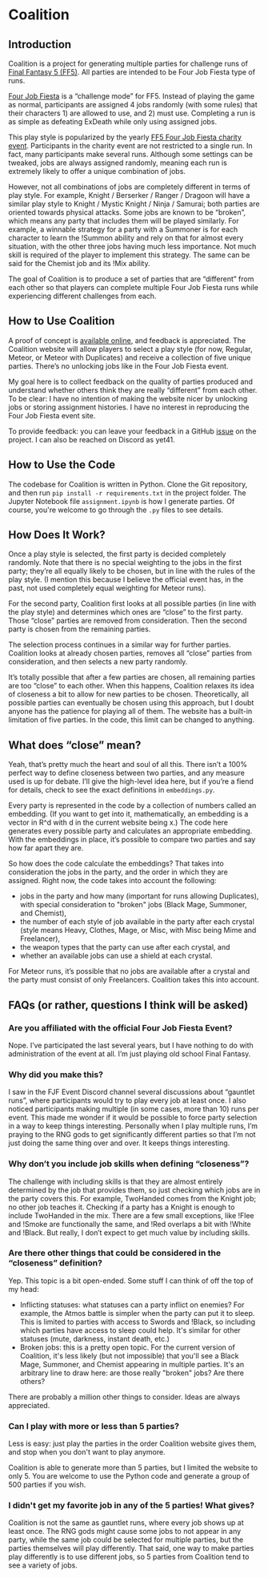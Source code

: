 # Coalition

## Introduction 
Coalition is a project for generating multiple parties for challenge runs of [Final Fantasy 5 (FF5)](https://en.wikipedia.org/wiki/Final_Fantasy_V). All parties are intended to be Four Job Fiesta type of runs. 

[Four Job Fiesta](https://www.rpgsite.net/feature/11964-final-fantasy-v-four-job-fiesta-guide-how-to-tackle-this-unique-challenge) is a “challenge mode” for FF5. 
Instead of playing the game as normal, participants are assigned 4 jobs randomly (with some rules) that their characters 1) are allowed to use, and 2) must use. 
Completing a run is as simple as defeating ExDeath while only using assigned jobs.

This play style is popularized by the yearly [FF5 Four Job Fiesta charity event](https://www.fourjobfiesta.com/). Participants in the 
charity event are not restricted to a single run. In fact, many participants make several runs. Although some settings can be tweaked, 
jobs are always assigned randomly, meaning each run is extremely likely to offer a unique combination of jobs.

However, not all combinations of jobs are completely different in terms of play style. For example, Knight / Berserker / Ranger / Dragoon will have a 
similar play style to Knight / Mystic Knight / Ninja / Samurai; both parties are oriented towards physical attacks. Some jobs are known to be “broken”, 
which means any party that includes them will be played similarly. For example, a winnable strategy for a party with a Summoner is for each character to 
learn the !Summon ability and rely on that for almost every situation, with the other three jobs having much less importance. Not much skill is required of 
the player to implement this strategy. The same can be said for the Chemist job and its !Mix ability. 

The goal of Coalition is to produce a set of parties that are “different” from each other so that players can complete multiple Four Job 
Fiesta runs while experiencing different challenges from each. 

## How to Use Coalition
A proof of concept is [available online](https://sites.google.com/view/ff5-coalition/home), and feedback is appreciated. The Coalition website will allow 
players to select a play style (for now, Regular, Meteor, or Meteor with Duplicates) and receive a collection of five unique parties. 
There’s no unlocking jobs like in the Four Job Fiesta event. 

My goal here is to collect feedback on the quality of parties produced and understand whether others think they are really “different” 
from each other. To be clear: I have no intention of making the website nicer by unlocking jobs or storing assignment histories. 
I have no interest in reproducing the Four Job Fiesta event site.

To provide feedback: you can leave your feedback in a GitHub [issue](https://github.com/ssmall41/FF5FJF-Selector/issues) on the project. I can also be reached on Discord
as yet41.

## How to Use the Code
The codebase for Coalition is written in Python. Clone the Git repository, and then run `pip install -r requirements.txt` in the project folder.
The Jupyter Notebook file `assignment.ipynb` is how I generate parties. Of course, you're welcome to go through the `.py` files to see details.

## How Does It Work?
Once a play style is selected, the first party is decided completely randomly. Note that there is no special weighting to the jobs in the first 
party; they’re all equally likely to be chosen, but in line with the rules of the play style. (I mention this because I believe the official event 
has, in the past, not used completely equal weighting for Meteor runs). 

For the second party, Coalition first looks at all possible parties (in line with the play style) and determines which ones are “close” to 
the first party. Those “close” parties are removed from consideration. Then the second party is chosen from the remaining parties. 

The selection process continues in a similar way for further parties. Coalition looks at already chosen parties, removes all “close” 
parties from consideration, and then selects a new party randomly. 

It’s totally possible that after a few parties are chosen, all remaining parties are too “close” to each other. When this happens, Coalition relaxes its 
idea of closeness a bit to allow for new parties to be chosen. Theoretically, all possible parties can eventually be chosen using this approach, 
but I doubt anyone has the patience for playing all of them. The website has a built-in limitation of five parties. In the code, this limit can be changed to anything.

## What does “close” mean?
Yeah, that’s pretty much the heart and soul of all this. There isn’t a 100% perfect way to define closeness between two parties, and any 
measure used is up for debate. I’ll give the high-level idea here, but if you’re a fiend for details, check <here in the code> to see the exact definitions
in `embeddings.py`.

Every party is represented in the code by a collection of numbers called an embedding. (If you want to get into it, mathematically, an 
embedding is a vector in R^d with d in the current website being x.) The code here generates every possible party and calculates an appropriate 
embedding. With the embeddings in place, it’s possible to compare two parties and say how far apart they are.

So how does the code calculate the embeddings? That takes into consideration the jobs in the party, and the order in which they are assigned. 
Right now, the code takes into account the following: 

* jobs in the party and how many (important for runs allowing Duplicates), with special consideration to "broken" jobs (Black Mage, Summoner, and Chemist),
* the number of each style of job available in the party after each crystal (style means Heavy, Clothes, Mage, or Misc, with Misc being Mime and Freelancer), 
* the weapon types that the party can use after each crystal, and
* whether an available jobs can use a shield at each crystal.

For Meteor runs, it’s possible that no jobs are available after a crystal and the party must consist of only Freelancers. Coalition takes this into account. 

## FAQs (or rather, questions I think will be asked)

### Are you affiliated with the official Four Job Fiesta Event?
Nope. I’ve participated the last several years, but I have nothing to do with administration of the event at all. I’m just playing old school Final Fantasy. 

### Why did you make this?
I saw in the FJF Event Discord channel several discussions about “gauntlet runs”, where participants would try to play every job at least 
once. I also noticed participants making multiple (in some cases, more than 10) runs per event. This made me wonder if it would be possible to force party
selection in a way to keep things interesting. Personally when I play multiple runs, I’m praying to 
the RNG gods to get significantly different parties so that I’m not just doing the same thing over and over. It keeps things interesting. 

### Why don’t you include job skills when defining “closeness”?
The challenge with including skills is that they are almost entirely determined by the job that provides them, so just checking which 
jobs are in the party covers this. For example, TwoHanded comes from the Knight job; no other job teaches it. Checking if a party
has a Knight is enough to include TwoHanded in the mix. There are a few small exceptions, like !Flee and !Smoke are functionally the same, and !Red overlaps a bit 
with !White and !Black. But really, I don’t expect to get much value by including skills. 

### Are there other things that could be considered in the “closeness” definition?
Yep. This topic is a bit open-ended. Some stuff I can think of off the top of my head:

* Inflicting statuses: what statuses can a party inflict on enemies? For example, the Atmos battle is simpler when the party can put 
it to sleep. This is limited to parties with access to Swords and !Black, so including which parties have access to sleep could help.
It's similar for other statuses (mute, darkness, instant death, etc.)
* Broken jobs: this is a pretty open topic. For the current version of Coalition, it's less likely (but not impossible) that you'll see 
a Black Mage, Summoner, and Chemist appearing in multiple parties. It's an arbitrary line to draw here: are those really "broken" jobs?
Are there others?

There are probably a million other things to consider. Ideas are always appreciated.

### Can I play with more or less than 5 parties?
Less is easy: just play the parties in the order Coalition website gives them, and stop when you don't want to play anymore.

Coalition is able to generate more than 5 parties, but I limited the website to only 5. You are welcome to use the Python code and
generate a group of 500 parties if you wish.

### I didn't get my favorite job in any of the 5 parties! What gives?
Coalition is not the same as gauntlet runs, where every job shows up at least once. The RNG gods might cause some jobs to not appear in any party, while
the same job could be selected for multiple parties, but the parties themselves will play differently. That said, one way to make parties play differently
is to use different jobs, so 5 parties from Coalition tend to see a variety of jobs. 







